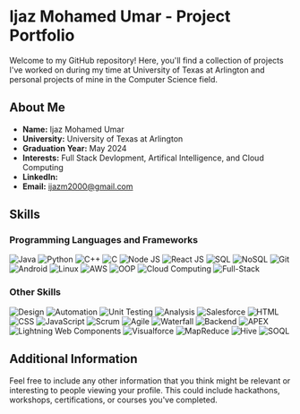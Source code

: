# Ijaz Mohamed Umar - Project Portfolio

Welcome to my GitHub repository! Here, you'll find a collection of projects I've worked on during my time at University of Texas at Arlington and personal projects of mine in the Computer Science field.

## About Me

- **Name:** Ijaz Mohamed Umar
- **University:** University of Texas at Arlington
- **Graduation Year:** May 2024
- **Interests:** Full Stack Devlopment, Artifical Intelligence, and Cloud Computing
- **LinkedIn:** 
- **Email:** ijazm2000@gmail.com

## Skills

### Programming Languages and Frameworks

![Java](https://img.shields.io/badge/-Java-red?style=flat-square&logo=java)
![Python](https://img.shields.io/badge/-Python-yellow?style=flat-square&logo=python)
![C++](https://img.shields.io/badge/-C++-blue?style=flat-square&logo=cplusplus)
![C](https://img.shields.io/badge/-C-blue?style=flat-square&logo=c)
![Node JS](https://img.shields.io/badge/-Node.js-green?style=flat-square&logo=node.js)
![React JS](https://img.shields.io/badge/-React_JS-blue?style=flat-square&logo=react)
![SQL](https://img.shields.io/badge/-SQL-blue?style=flat-square&logo=sql)
![NoSQL](https://img.shields.io/badge/-NoSQL-green?style=flat-square&logo=nosql)
![Git](https://img.shields.io/badge/-Git-black?style=flat-square&logo=git)
![Android](https://img.shields.io/badge/-Android-green?style=flat-square&logo=android)
![Linux](https://img.shields.io/badge/-Linux-black?style=flat-square&logo=linux)
![AWS](https://img.shields.io/badge/-AWS-orange?style=flat-square&logo=amazon-aws)
![OOP](https://img.shields.io/badge/-OOP-blue?style=flat-square&logo=oop)
![Cloud Computing](https://img.shields.io/badge/-Cloud_Computing-blue?style=flat-square&logo=cloud)
![Full-Stack](https://img.shields.io/badge/-Full_Stack-purple?style=flat-square&logo=fullstack)

### Other Skills

![Design](https://img.shields.io/badge/-Design-orange?style=flat-square&logo=design)
![Automation](https://img.shields.io/badge/-Automation-yellow?style=flat-square&logo=automation)
![Unit Testing](https://img.shields.io/badge/-Unit_Testing-red?style=flat-square&logo=testing)
![Analysis](https://img.shields.io/badge/-Analysis-blue?style=flat-square&logo=analysis)
![Salesforce](https://img.shields.io/badge/-Salesforce-blue?style=flat-square&logo=salesforce)
![HTML](https://img.shields.io/badge/-HTML-orange?style=flat-square&logo=html5)
![CSS](https://img.shields.io/badge/-CSS-blue?style=flat-square&logo=css3)
![JavaScript](https://img.shields.io/badge/-JavaScript-yellow?style=flat-square&logo=javascript)
![Scrum](https://img.shields.io/badge/-Scrum-blue?style=flat-square&logo=scrum)
![Agile](https://img.shields.io/badge/-Agile-green?style=flat-square&logo=agile)
![Waterfall](https://img.shields.io/badge/-Waterfall-blue?style=flat-square&logo=waterfall)
![Backend](https://img.shields.io/badge/-Backend-black?style=flat-square&logo=backend)
![APEX](https://img.shields.io/badge/-APEX-blue?style=flat-square&logo=apex)
![Lightning Web Components](https://img.shields.io/badge/-Lightning_Web_Components-yellow?style=flat-square&logo=lwc)
![Visualforce](https://img.shields.io/badge/-Visualforce-blue?style=flat-square&logo=visualforce)
![MapReduce](https://img.shields.io/badge/-MapReduce-red?style=flat-square&logo=mapreduce)
![Hive](https://img.shields.io/badge/-Hive-orange?style=flat-square&logo=hive)
![SOQL](https://img.shields.io/badge/-SOQL-blue?style=flat-square&logo=soql)

## Additional Information

Feel free to include any other information that you think might be relevant or interesting to people viewing your profile. This could include hackathons, workshops, certifications, or courses you've completed.


